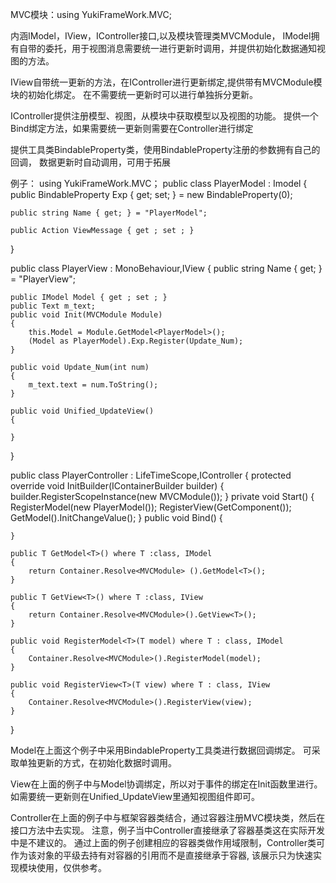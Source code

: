 MVC模块：using YukiFrameWork.MVC;

内涵IModel，IView，IController接口,以及模块管理类MVCModule，
IModel拥有自带的委托，用于视图消息需要统一进行更新时调用，并提供初始化数据通知视图的方法。

IView自带统一更新的方法，在IController进行更新绑定,提供带有MVCModule模块的初始化绑定。
在不需要统一更新时可以进行单独拆分更新。

IController提供注册模型、视图，从模块中获取模型以及视图的功能。
提供一个Bind绑定方法，如果需要统一更新则需要在Controller进行绑定

提供工具类BindableProperty类，使用BindableProperty注册的参数拥有自己的回调，
数据更新时自动调用，可用于拓展

例子：
using YukiFrameWork.MVC；
public class PlayerModel : Imodel
{
    public BindableProperty<int> Exp { get; set; } = new BindableProperty<int>(0);
 

    public string Name { get; } = "PlayerModel";

    public Action ViewMessage { get ; set ; } 
}

public class PlayerView : MonoBehaviour,IView
{
    public string Name { get; } = "PlayerView";

    public IModel Model { get ; set ; }
    public Text m_text;
    public void Init(MVCModule Module)
    {
        this.Model = Module.GetModel<PlayerModel>();
        (Model as PlayerModel).Exp.Register(Update_Num);
    }

    public void Update_Num(int num)
    {
        m_text.text = num.ToString();
    }

    public void Unified_UpdateView()
    {
      
    }   
}

public class PlayerController : LifeTimeScope,IController
{
    protected override void InitBuilder(IContainerBuilder builder)
    {
        builder.RegisterScopeInstance(new MVCModule());
    }
    private void Start()
    {
        RegisterModel(new PlayerModel());
        RegisterView(GetComponent<PlayerView>());       
        GetModel<PlayerModel>().InitChangeValue();
    }
    public void Bind()
    {
       
    }

    public T GetModel<T>() where T :class, IModel
    {
        return Container.Resolve<MVCModule> ().GetModel<T>();
    }

    public T GetView<T>() where T :class, IView
    {
        return Container.Resolve<MVCModule>().GetView<T>();
    }

    public void RegisterModel<T>(T model) where T : class, IModel
    {
        Container.Resolve<MVCModule>().RegisterModel(model);
    }

    public void RegisterView<T>(T view) where T : class, IView
    {        
        Container.Resolve<MVCModule>().RegisterView(view);
    }   
}

Model在上面这个例子中采用BindableProperty工具类进行数据回调绑定。
可采取单独更新的方式，在初始化数据时调用。

View在上面的例子中与Model协调绑定，所以对于事件的绑定在Init函数里进行。
如需要统一更新则在Unified_UpdateView里通知视图组件即可。

Controller在上面的例子中与框架容器类结合，通过容器注册MVC模块类，然后在接口方法中去实现。
注意，例子当中Controller直接继承了容器基类这在实际开发中是不建议的。
通过上面的例子创建相应的容器类做作用域限制，Controller类可作为该对象的平级去持有对容器的引用而不是直接继承于容器,
该展示只为快速实现模块使用，仅供参考。